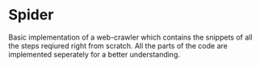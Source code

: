 # Spider
Basic implementation of  a web-crawler which contains the snippets of all the steps reqiured right from scratch. All the parts of the code are implemented seperately for a better understanding.
